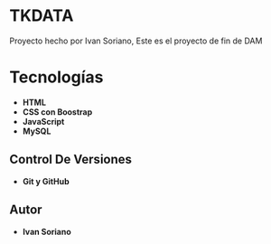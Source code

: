 # TKDATA

Proyecto hecho por Ivan Soriano,
Este es el proyecto de fin de DAM

# Tecnologías

* **HTML**
* **CSS con Boostrap**
* **JavaScript**
* **MySQL**

## Control De Versiones 

* **Git y GitHub**

## Autor

* **Ivan Soriano** 
